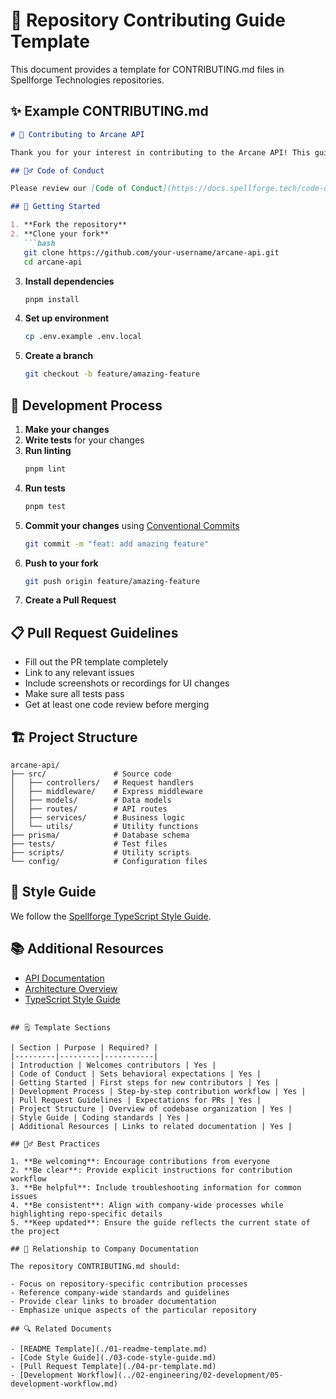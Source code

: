 # 🤝 Repository Contributing Guide Template

This document provides a template for CONTRIBUTING.md files in Spellforge Technologies repositories.

## ✨ Example CONTRIBUTING.md

```markdown
# 🤝 Contributing to Arcane API

Thank you for your interest in contributing to the Arcane API! This guide will help you get started with the development process.

## 🧙‍♂️ Code of Conduct

Please review our [Code of Conduct](https://docs.spellforge.tech/code-of-conduct) before contributing.

## 🌱 Getting Started

1. **Fork the repository**
2. **Clone your fork**
   ```bash
   git clone https://github.com/your-username/arcane-api.git
   cd arcane-api
   ```
3. **Install dependencies**
   ```bash
   pnpm install
   ```
4. **Set up environment**
   ```bash
   cp .env.example .env.local
   ```
5. **Create a branch**
   ```bash
   git checkout -b feature/amazing-feature
   ```

## 🧪 Development Process

1. **Make your changes**
2. **Write tests** for your changes
3. **Run linting**
   ```bash
   pnpm lint
   ```
4. **Run tests**
   ```bash
   pnpm test
   ```
5. **Commit your changes** using [Conventional Commits](https://www.conventionalcommits.org/)
   ```bash
   git commit -m "feat: add amazing feature"
   ```
6. **Push to your fork**
   ```bash
   git push origin feature/amazing-feature
   ```
7. **Create a Pull Request**

## 📋 Pull Request Guidelines

- Fill out the PR template completely
- Link to any relevant issues
- Include screenshots or recordings for UI changes
- Make sure all tests pass
- Get at least one code review before merging

## 🏗️ Project Structure

```
arcane-api/
├── src/               # Source code
│   ├── controllers/   # Request handlers
│   ├── middleware/    # Express middleware
│   ├── models/        # Data models
│   ├── routes/        # API routes
│   ├── services/      # Business logic
│   └── utils/         # Utility functions
├── prisma/            # Database schema
├── tests/             # Test files
├── scripts/           # Utility scripts
└── config/            # Configuration files
```

## 🧠 Style Guide

We follow the [Spellforge TypeScript Style Guide](https://docs.spellforge.tech/style-guide).

## 📚 Additional Resources

- [API Documentation](https://docs.spellforge.tech/api)
- [Architecture Overview](https://docs.spellforge.tech/architecture)
- [TypeScript Style Guide](https://docs.spellforge.tech/style-guide)
```

## 🗒️ Template Sections

| Section | Purpose | Required? |
|---------|---------|-----------|
| Introduction | Welcomes contributors | Yes |
| Code of Conduct | Sets behavioral expectations | Yes |
| Getting Started | First steps for new contributors | Yes |
| Development Process | Step-by-step contribution workflow | Yes |
| Pull Request Guidelines | Expectations for PRs | Yes |
| Project Structure | Overview of codebase organization | Yes |
| Style Guide | Coding standards | Yes |
| Additional Resources | Links to related documentation | Yes |

## 🧙‍♂️ Best Practices

1. **Be welcoming**: Encourage contributions from everyone
2. **Be clear**: Provide explicit instructions for contribution workflow
3. **Be helpful**: Include troubleshooting information for common issues
4. **Be consistent**: Align with company-wide processes while highlighting repo-specific details
5. **Keep updated**: Ensure the guide reflects the current state of the project

## 🔄 Relationship to Company Documentation

The repository CONTRIBUTING.md should:

- Focus on repository-specific contribution processes
- Reference company-wide standards and guidelines
- Provide clear links to broader documentation
- Emphasize unique aspects of the particular repository

## 🔍 Related Documents

- [README Template](./01-readme-template.md)
- [Code Style Guide](./03-code-style-guide.md)
- [Pull Request Template](./04-pr-template.md)
- [Development Workflow](../02-engineering/02-development/05-development-workflow.md)
